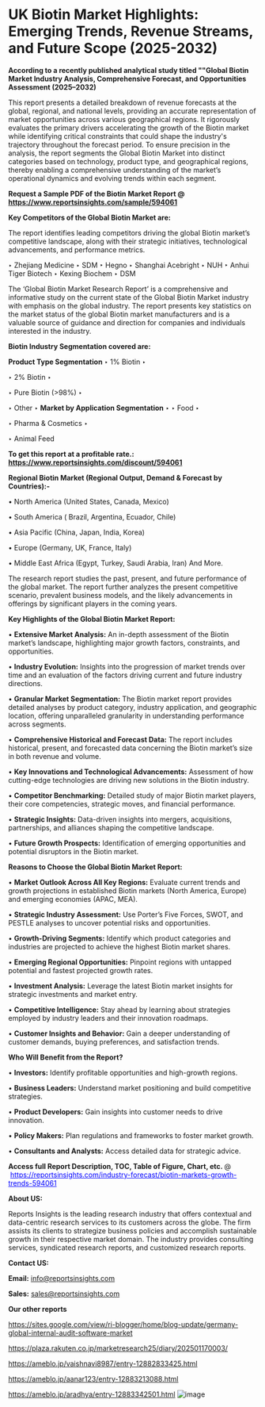# UK Biotin Market Highlights: Emerging Trends, Revenue Streams, and Future Scope (2025-2032)

<strong>According to a recently published analytical study titled ""Global Biotin Market Industry Analysis, Comprehensive Forecast, and Opportunities Assessment (2025–2032)</strong>

This report presents a detailed breakdown of revenue forecasts at the global, regional, and national levels, providing an accurate representation of market opportunities across various geographical regions. It rigorously evaluates the primary drivers accelerating the growth of the Biotin market while identifying critical constraints that could shape the industry's trajectory throughout the forecast period. To ensure precision in the analysis, the report segments the Global Biotin Market into distinct categories based on technology, product type, and geographical regions, thereby enabling a comprehensive understanding of the market’s operational dynamics and evolving trends within each segment.

<strong>Request a Sample PDF of the Biotin Market Report </strong><strong>@<a href=https://www.reportsinsights.com/sample/594061 style=color:#0000ff;> https://www.reportsinsights.com/sample/594061</a></strong></font>

<strong>Key Competitors of the Global Biotin Market are:</strong>

The report identifies leading competitors driving the global Biotin market’s competitive landscape, along with their strategic initiatives, technological advancements, and performance metrics.

‣ Zhejiang Medicine
‣ SDM
‣ Hegno
‣ Shanghai Acebright
‣ NUH
‣ Anhui Tiger Biotech
‣ Kexing Biochem
‣ DSM

The ‘Global Biotin Market Research Report’ is a comprehensive and informative study on the current state of the Global Biotin Market industry with emphasis on the global industry. The report presents key statistics on the market status of the global Biotin market manufacturers and is a valuable source of guidance and direction for companies and individuals interested in the industry.

<strong>Biotin Industry Segmentation covered are:</strong>

<strong>Product Type Segmentation</strong>
‣
1% Biotin
‣ 

‣ 2% Biotin
‣ 

‣ Pure Biotin (>98%)
‣ 

‣ Other
‣ 
<strong>Market by Application Segmentation</strong>
‣
‣  Food
‣ 

‣ Pharma & Cosmetics
‣ 

‣ Animal Feed

<strong>To get this report at a profitable rate.: <a href=https://www.reportsinsights.com/discount/594061 style=color:#0000ff;>https://www.reportsinsights.com/discount/594061</a></strong></font>

<strong>Regional Biotin Market (Regional Output, Demand &amp; Forecast by Countries):-</strong>

• North America (United States, Canada, Mexico)

• South America ( Brazil, Argentina, Ecuador, Chile)

• Asia Pacific (China, Japan, India, Korea)

• Europe (Germany, UK, France, Italy)

• Middle East Africa (Egypt, Turkey, Saudi Arabia, Iran) And More.

The research report studies the past, present, and future performance of the global market. The report further analyzes the present competitive scenario, prevalent business models, and the likely advancements in offerings by significant players in the coming years.

<strong>Key Highlights of the Global Biotin Market Report:</strong>

• <strong>Extensive Market Analysis:</strong> An in-depth assessment of the Biotin market’s landscape, highlighting major growth factors, constraints, and opportunities.

• <strong>Industry Evolution:</strong> Insights into the progression of market trends over time and an evaluation of the factors driving current and future industry directions.

• <strong>Granular Market Segmentation:</strong> The Biotin market report provides detailed analyses by product category, industry application, and geographic location, offering unparalleled granularity in understanding performance across segments.

• <strong>Comprehensive Historical and Forecast Data:</strong> The report includes historical, present, and forecasted data concerning the Biotin market’s size in both revenue and volume.

• <strong>Key Innovations and Technological Advancements:</strong> Assessment of how cutting-edge technologies are driving new solutions in the Biotin industry.

• <strong>Competitor Benchmarking:</strong> Detailed study of major Biotin market players, their core competencies, strategic moves, and financial performance.

• <strong>Strategic Insights:</strong> Data-driven insights into mergers, acquisitions, partnerships, and alliances shaping the competitive landscape.

• <strong>Future Growth Prospects:</strong> Identification of emerging opportunities and potential disruptors in the Biotin market.

<strong>Reasons to Choose the Global Biotin Market Report:</strong>

• <strong>Market Outlook Across All Key Regions:</strong> Evaluate current trends and growth projections in established Biotin markets (North America, Europe) and emerging economies (APAC, MEA).

• <strong>Strategic Industry Assessment:</strong> Use Porter’s Five Forces, SWOT, and PESTLE analyses to uncover potential risks and opportunities.

• <strong>Growth-Driving Segments:</strong> Identify which product categories and industries are projected to achieve the highest Biotin market shares.

• <strong>Emerging Regional Opportunities:</strong> Pinpoint regions with untapped potential and fastest projected growth rates.

• <strong>Investment Analysis:</strong> Leverage the latest Biotin market insights for strategic investments and market entry.

• <strong>Competitive Intelligence:</strong> Stay ahead by learning about strategies employed by industry leaders and their innovation roadmaps.

• <strong>Customer Insights and Behavior:</strong> Gain a deeper understanding of customer demands, buying preferences, and satisfaction trends.

<strong>Who Will Benefit from the Report?</strong>

• <strong>Investors:</strong> Identify profitable opportunities and high-growth regions.

• <strong>Business Leaders:</strong> Understand market positioning and build competitive strategies.

• <strong>Product Developers:</strong> Gain insights into customer needs to drive innovation.

• <strong>Policy Makers:</strong> Plan regulations and frameworks to foster market growth.

• <strong>Consultants and Analysts:</strong> Access detailed data for strategic advice.
</ul>
<strong>Access full Report Description, TOC, Table of Figure, Chart, etc. </strong>@  <a href=https://reportsinsights.com/industry-forecast/biotin-markets-growth-trends-594061 style=color:#0000ff;>https://reportsinsights.com/industry-forecast/biotin-markets-growth-trends-594061</a></font>

<strong><strong>About US</strong>:</strong>

Reports Insights is the leading research industry that offers contextual and data-centric research services to its customers across the globe. The firm assists its clients to strategize business policies and accomplish sustainable growth in their respective market domain. The industry provides consulting services, syndicated research reports, and customized research reports.

<strong>Contact US:</strong>

<p class=""""><b>Email:</b> <a href=mailto:info@reportsinsights.com>info@reportsinsights.com</a></p>
<p class=""""><b>Sales:</b> <a href=mailto:sales@reportsinsights.com>sales@reportsinsights.com</a></p>

<strong>Our other reports</strong>

<a href=https://sites.google.com/view/ri-blogger/home/blog-update/germany-global-internal-audit-software-market>https://sites.google.com/view/ri-blogger/home/blog-update/germany-global-internal-audit-software-market</a>

<a href=https://plaza.rakuten.co.jp/marketresearch25/diary/202501170003/>https://plaza.rakuten.co.jp/marketresearch25/diary/202501170003/</a>

<a href=https://ameblo.jp/vaishnavi8987/entry-12882833425.html>https://ameblo.jp/vaishnavi8987/entry-12882833425.html</a>

<a href=https://ameblo.jp/aanar123/entry-12883213088.html>https://ameblo.jp/aanar123/entry-12883213088.html</a>

<a href=https://ameblo.jp/aradhya/entry-12883342501.html>https://ameblo.jp/aradhya/entry-12883342501.html</a>
![image](https://github.com/user-attachments/assets/79030001-69de-4247-aabf-4c9002c91ec1)
